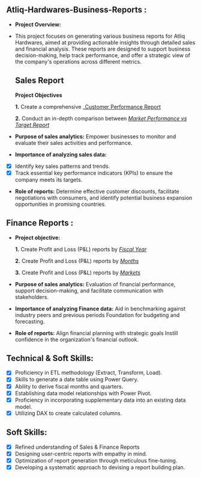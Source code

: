 ## Atliq-Hardwares-Business-Reports  :


- **Project Overview:**
- This project focuses on generating various business reports for Atliq Hardwares, aimed at providing actionable insights through detailed sales and financial analysis. These reports are designed to support business decision-making, help track performance, and offer a strategic view of the company's operations across different metrics.
  ## Sales Report
  
  **Project Objectives**

    **1.** Create a comprehensive _[Customer Performance Report](https://github.com/Aarush250/Excel-Sales-Analytics/blob/main/Customer%20Performance%20Report.pdf)
  
    **2.** Conduct an in-depth comparison between _[Market Performance vs Target Report](https://github.com/Aarush250/Excel-Sales-Analytics/blob/main/Market%20Performance%20vs%20Target%20Report.pdf)_

- **Purpose of sales analytics:** Empower businesses to monitor and evaluate their sales activities and performance.

- **Importance of analyzing sales data:**
- [x] Identify key sales patterns and trends.
- [x] Track essential key performance indicators (KPIs) to ensure the company meets its targets.

- **Role of reports:** Determine effective customer discounts, facilitate negotiations with consumers, and identify potential business expansion opportunities in promising countries.


## Finance Reports :

- **Project objective:** 

  **1.** Create Profit and Loss (P&L) reports by _[Fiscal Year](https://github.com/Aarush250/Excel-Sales-Analytics/blob/main/P%26L%20Statement%20by%20Fiscal%20Year.pdf)_
  
  **2.** Create Profit and Loss (P&L) reports by _[Months](https://github.com/Aarush250/Excel-Sales-Analytics/blob/main/P%26L%20Statement%20by%20Months.pdf)_ 

  **3.** Create Profit and Loss (P&L) reports by _[Markets](https://github.com/Aarush250/Excel-Sales-Analytics/blob/main/P%26L%20Statement%20by%20Markets.pdf)_

- **Purpose of sales analytics:** Evaluation of financial performance, support decision-making, and facilitate communication with stakeholders.

- **Importance of analyzing Finance data:** Aid in benchmarking against industry peers and previous periods Foundation for budgeting and forecasting.

- **Role of reports:** Align financial planning with strategic goals Instill confidence in the organization's financial outlook.


## Technical & Soft Skills:
- [x]	Proficiency in ETL methodology (Extract, Transform, Load).
- [x]	Skills to generate a date table using Power Query.
- [x]	Ability to derive fiscal months and quarters.
- [x]	Establishing data model relationships with Power Pivot.
- [x]	Proficiency in incorporating supplementary data into an existing data model.
- [x]	Utilizing DAX to create calculated columns.

## Soft Skills:
- [x]	Refined understanding of Sales & Finance Reports
- [x]	Designing user-centric reports with empathy in mind.
- [x]	Optimization of report generation through meticulous fine-tuning.
- [x]	Developing a systematic approach to devising a report building plan.
